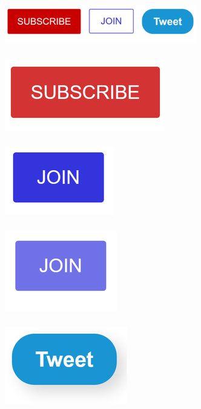 ![](https://github.com/JakubTabor/HTML_CSS_basics/blob/main/Images/buttons.png)
#

![](https://github.com/JakubTabor/HTML_CSS_basics/blob/main/Images/subscribe_fade.png)
#

![](https://github.com/JakubTabor/HTML_CSS_basics/blob/main/Images/join_color.png)
#

![](https://github.com/JakubTabor/HTML_CSS_basics/blob/main/Images/join_hover.png)
# 

![](https://github.com/JakubTabor/HTML_CSS_basics/blob/main/Images/tweet_shadow.png)
